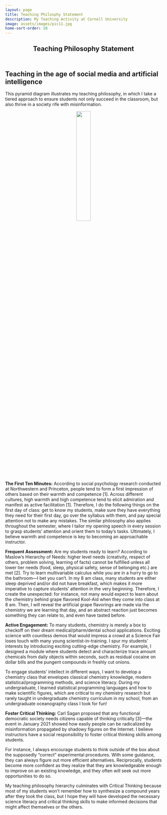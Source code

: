 ```yaml
---
layout: page
title: Teaching Philosphy Statement
description: My Teaching Activity at Cornell University
image: assets/images/pic11.jpg
home-sort-order: 10
---
```


<!-- Main -->
<div id="main" class="alt">

<!-- One -->
<section id="one">
	<div class="inner">
		<header class="major">
			<h1>Teaching Philosophy Statement</h1>
		</header>

<!-- Content -->
<h2 id="content">Teaching in the age of social media and artificial intelligence</h2>
<p>This pyramid diagram illustrates my teaching philosophy, in which I take a tiered approach to ensure students not only succeed in the classroom, but also thrive in a society rife with misinformation. </p>

<center><img src="{% link assets/images/pyramid.jpg %}" alt="" style="width: 30%; height: 30%;" /></center>

<p><b>The First Ten Minutes:</b> According to social psychology research conducted at Northwestern and Princeton, people tend to form a first impression of others based on their warmth and competence [1]. Across different cultures, high warmth and high competence tend to elicit admiration and manifest as active facilitation [1]. Therefore, I do the following things on the first day of class: get to know my students, make sure they have everything they need for their first day, go over the syllabus with them, and pay special attention not to make any mistakes. The similar philosophy also applies throughout the semester, where I tailor my opening speech in every session to grasp students’ attention and orient them to today’s tasks. Ultimately, I believe warmth and competence is key to becoming an approachable instructor. </p>

<p><b>Frequent Assessment:</b> Are my students ready to learn? According to Maslow’s Hierarchy of Needs: higher level needs (creativity, respect of others, problem solving, learning of facts) cannot be fulfilled unless all lower tier needs (food, sleep, physical safety, sense of belonging etc.) are met [2]. Try to learn multivariable calculus while you are in a hurry to go to the bathroom—I bet you can’t. In my 8 am class, many students are either sleep deprived and/or did not have breakfast, which makes it more imperative to capture students’ attention in the very beginning. Therefore, I create the unexpected: for instance, not many would expect to learn about the chemistry behind grape flavored Kool-Aid when they come into class at 8 am. Then, I will reveal the artificial grape flavorings are made via the chemistry we are learning that day, and an abstract reaction just becomes something they can relate to, and even have tasted before. </p>

<p><b>Active Engagement:</b>  To many students, chemistry is merely a box to checkoff on their dream medical/pharm/dental school applications. Exciting science with countless demos that would impress a crowd at a Science Fair loses touch with many young scientist-in-training. I spur my students’ interests by introducing exciting cutting-edge chemistry. For example, I designed a module where students detect and characterize trace amount chemicals from daily objects within seconds, such as residual cocaine on dollar bills and the pungent compounds in freshly cut onions. 

To engage students’ intellect in different ways, I want to develop a chemistry class that envelopes classical chemistry knowledge, modern statistical/programming methods, and science literacy. During my undergraduate, I learned statistical programming languages and how to make scientific figures, which are critical to my chemistry research but rarely taught in undergraduate chemistry curriculum in my school, from an undergraduate oceanography class I took for fun! </p>

<p><b>Foster Critical Thinking:</b> Carl Sagan proposed that any functional democratic society needs citizens capable of thinking critically [3]—the event in January 2021 showed how easily people can be radicalized by misinformation propagated by shadowy figures on the Internet. I believe instructors have a social responsibility to foster critical thinking skills among students.

For instance, I always encourage students to think outside of the box about the supposedly “correct” experimental procedures. With some guidance, they can always figure out more efficient alternatives. Reciprocally, students become more confident as they realize that they are knowledgeable enough to improve on an existing knowledge, and they often will seek out more opportunities to do so. 

My teaching philosophy hierarchy culminates with Critical Thinking because most of my students won’t remember how to synthesize a compound years after they took the class, but I hope they will have developed the necessary science literacy and critical thinking skills to make informed decisions that might affect themselves or the others.</p>

</div>
</section>

